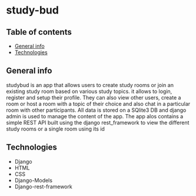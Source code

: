 # study-bud
## Table of contents
* [General info](#general-info)
* [Technologies](#technologies)

## General info
studybud is an app that allows users to create study rooms or join an existing study room based on various study topics. it allows to login, register and setup their profile. They can also view other users, create a room or host a room with a topic of their choice and also chat in a particular room with other participants. All data is stored on a SQlite3 DB and django admin is used to manage the content of the app. The app alos contains a simple REST API built using the django rest_framework to view the different study rooms or a single room using its id
	
## Technologies
* Django
* HTML
* CSS
* Django-Models
* Django-rest-framework
